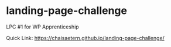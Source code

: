 # landing-page-challenge
LPC #1 for WP Apprenticeship


Quick Link: 
https://chaisaetern.github.io/landing-page-challenge/
